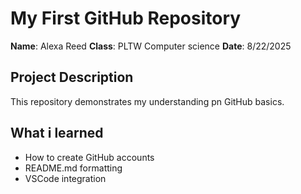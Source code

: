 # My First GitHub Repository
**Name**: Alexa Reed
**Class**: PLTW Computer science
**Date**: 8/22/2025
## Project Description
This repository demonstrates my understanding pn GitHub basics.
## What i learned
- How to create GitHub accounts
- README.md formatting
- VSCode integration
